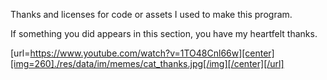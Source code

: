 Thanks and licenses for code or assets I used to make this program.

If something you did appears in this section, you have my heartfelt thanks.

[url=https://www.youtube.com/watch?v=1TO48Cnl66w][center][img=260]./res/data/im/memes/cat_thanks.jpg[/img][/center][/url]
